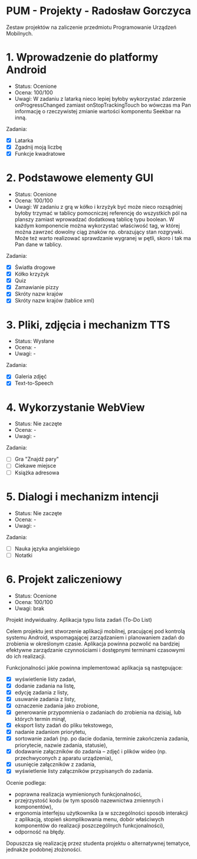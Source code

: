 # PUM - Projekty - Radosław Gorczyca

Zestaw projektów na zaliczenie przedmiotu Programowanie Urządzeń Mobilnych.

# 1. Wprowadzenie do platformy Android

- Status: Ocenione
- Ocena: 100/100
- Uwagi: W zadaniu z latarką nieco lepiej byłoby wykorzystać zdarzenie onProgressChanged zamiast onStopTrackingTouch bo wówczas ma Pan informację o rzeczywistej zmianie wartości komponentu Seekbar na inną.

Zadania:
  - [x] Latarka
  - [x] Zgadnij moją liczbę
  - [x] Funkcje kwadratowe
  
# 2. Podstawowe elementy GUI

- Status: Ocenione
- Ocena: 100/100
- Uwagi: W zadaniu z grą w kółko i krzyżyk być może nieco rozsądniej byłoby trzymać w tablicy pomocniczej referencję do wszystkich pól na planszy zamiast wprowadzać dodatkową tablicę typu boolean. W każdym komponencie można wykorzystać właściwość tag, w której można zawrzeć dowolny ciąg znaków np. obrazujący stan rozgrywki. Może też warto realizować sprawdzanie wygranej w pętli, skoro i tak ma Pan dane w tablicy.

Zadania:
  - [x] Światła drogowe
  - [x] Kółko krzyżyk
  - [x] Quiz
  - [x] Zamawianie pizzy
  - [x] Skróty nazw krajów
  - [x] Skróty nazw krajów (tablice xml)

# 3. Pliki, zdjęcia i mechanizm TTS

- Status: Wysłane
- Ocena: -
- Uwagi: -

Zadania:
  - [x] Galeria zdjęć
  - [x] Text-to-Speech

# 4. Wykorzystanie WebView

- Status: Nie zaczęte
- Ocena: -
- Uwagi: -

Zadania:
  - [ ] Gra "Znajdź pary"
  - [ ] Ciekawe miejsce
  - [ ] Książka adresowa

# 5. Dialogi i mechanizm intencji

- Status: Nie zaczęte
- Ocena: -
- Uwagi: -

Zadania:
  - [ ] Nauka języka angielskiego
  - [ ] Notatki

# 6. Projekt zaliczeniowy

- Status: Ocenione
- Ocena: 100/100
- Uwagi: brak

Projekt indywidualny. Aplikacja typu lista zadań (To-Do List)

Celem projektu jest stworzenie aplikacji mobilnej, pracującej pod kontrolą systemu Android, wspomagającej
zarządzaniem i planowaniem zadań do zrobienia w określonym czasie. Aplikacja powinna pozwolić na bardziej
efektywne zarządzanie czynnościami i dostępnymi terminami czasowymi do ich realizacji.

Funkcjonalności jakie powinna implementować aplikacja są następujące:
  - [x] wyświetlenie listy zadań,
  - [x] dodanie zadania na listę,
  - [x] edycję zadania z listy,
  - [x] usuwanie zadania z listy,
  - [x] oznaczenie zadania jako zrobione,
  - [x] generowanie przypomnienia o zadaniach do zrobienia na dzisiaj, lub których termin minął,
  - [x] eksport listy zadań do pliku tekstowego,
  - [x] nadanie zadaniom priorytetu,
  - [x] sortowanie zadań (np. po dacie dodania, terminie zakończenia zadania, priorytecie, nazwie zadania, statusie),
  - [x] dodawanie załączników do zadania – zdjęć i plików wideo (np. przechwyconych z aparatu urządzenia),
  - [x] usunięcie załączników z zadania,
  - [x] wyświetlenie listy załączników przypisanych do zadania.
  
Ocenie podlega:

  - poprawna realizacja wymienionych funkcjonalności,
  - przejrzystość kodu (w tym sposób nazewnictwa zmiennych i komponentów),
  - ergonomia interfejsu użytkownika (a w szczególności sposób interakcji z aplikacją, stopień skomplikowania menu, dobór właściwych komponentów do realizacji poszczególnych funkcjonalności),
  - odporność na błędy.
  
Dopuszcza się realizację przez studenta projektu o alternatywnej tematyce, jednakże podobnej złożoności.



